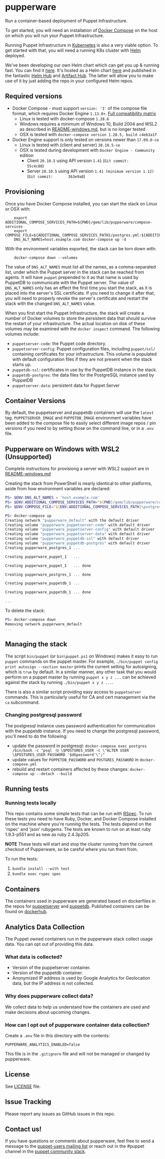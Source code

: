 
# pupperware

Run a container-based deployment of Puppet Infrastructure.

To get started, you will need an installation of
[Docker Compose](https://docs.docker.com/compose/install/) on the host on
which you will run your Puppet Infrastructure.

Running Puppet Infrastructure in [Kubernetes](https://kubernetes.io/) is also a very viable option. To get started with that, you will need a running K8s cluster with [Helm](https://helm.sh/) deployed.

We've been developing our own Helm chart which can get you up & running fast. You can find it [here](https://github.com/puppetlabs/puppetserver-helm-chart). It's hosted as a Helm chart [here](https://puppetlabs.github.io/puppetserver-helm-chart) and published in the fantastic [Helm Hub](https://hub.helm.sh/charts/puppet/puppetserver-helm-chart) and [Artifact Hub](https://artifacthub.io/package/chart/puppetserver/puppetserver-helm-chart). The latter will allow you to make use of it by just adding the repo in your configured Helm repos.

## Required versions

* Docker Compose - must support `version: '3'` of the compose file format, which requires Docker Engine `1.13.0+`. [Full compatibility matrix](https://docs.docker.com/compose/compose-file/compose-versioning/)
  * Linux is tested with docker-compose `1.28.6`
  * Windows requires a minimum of Windows 10, Build 2004 and WSL2 as described in [README-windows.md](./README-windows.md), but is no longer tested
  * OSX is tested with `docker-compose version 1.28.5, build c4eb3a1f`
* Docker Engine support is only tested on versions newer than `17.09.0-ce`
  * Linux is tested with (client and server) `20.10.5-ce`
  * OSX is tested during development with `Docker Engine - Community` edition
      - Client `20.10.5` using API version `1.41` (`Git commit:        55c4c88`)
      - Server `20.10.5` using API version `1.41 (minimum version 1.12)` (`Git commit:       363e9a8`)

## Provisioning

Once you have Docker Compose installed, you can start the stack on Linux or OSX with:
```
    export ADDITIONAL_COMPOSE_SERVICES_PATH=${PWD}/gem/lib/pupperware/compose-services
    export COMPOSE_FILE=${ADDITIONAL_COMPOSE_SERVICES_PATH}/postgres.yml:${ADDITIONAL_COMPOSE_SERVICES_PATH}/puppetdb.yml:${ADDITIONAL_COMPOSE_SERVICES_PATH}/puppet.yml
    DNS_ALT_NAMES=host.example.com docker-compose up -d
```

With the environment variables exported, the stack can be torn down with:
```
    docker-compose down --volumes
```

The value of `DNS_ALT_NAMES` must list all the names, as a comma-separated
list, under which the Puppet server in the stack can be reached from
agents. It will have `puppet` prepended to it as that
name is used by PuppetDB to communicate with the Puppet server. The value of
`DNS_ALT_NAMES` only has an effect the first time you start the stack, as it
is placed into the server's SSL certificate. If you need to change it after
that, you will need to properly revoke the server's certificate and restart
the stack with the changed `DNS_ALT_NAMES` value.

When you first start the Puppet Infrastructure, the stack will create a number of Docker volumes to store the persistent data that should survive the restart of your infrastructure. The actual location on disk of these volumes may be examined with the `docker inspect` command. The following volumes include:

* `puppetserver-code`: the Puppet code directory.
* `puppetserver-config`: Puppet configuration files, including `puppet/ssl/` containing certificates for your infrastructure. This volume is populated with default configuration files if they are not present when the stack starts
up.
* `puppetdb-ssl`: certificates in use by the PuppetDB instance in the
  stack.
* `puppetdb-postgres`: the data files for the PostgreSQL instance used by
PuppetDB
* `puppetserver-data`: persistent data for Puppet Server

## Container Versions

By default, the puppetserver and puppetdb containers will use the `latest` tag.
`PUPPETSERVER_IMAGE` and `PUPPETDB_IMAGE` environment variables have been
added to the compose file to easily select different image repos / pin versions if you need to by setting those
on the command line, or in a `.env` file.

## Pupperware on Windows with WSL2 (Unsupported)

Complete instructions for provisiong a server with WSL2 support are in [README-windows.md](./README-windows.md)

Creating the stack from PowerShell is nearly identical to other platforms, aside from how environment variables are declared:

``` powershell
PS> $ENV:DNS_ALT_NAMES = 'host.example.com'
PS> $ENV:ADDITIONAL_COMPOSE_SERVICES_PATH="${PWD}/gem/lib/pupperware/compose-services"
PS> $ENV:COMPOSE_FILE="${ENV:ADDITIONAL_COMPOSE_SERVICES_PATH}\postgres.yml;${ENV:ADDITIONAL_COMPOSE_SERVICES_PATH}\puppetdb.yml;${ENV:ADDITIONAL_COMPOSE_SERVICES_PATH}\puppet.yml"

PS> docker-compose up
Creating network "pupperware_default" with the default driver
Creating volume "pupperware_puppetserver-code" with default driver
Creating volume "pupperware_puppetserver-config" with default driver
Creating volume "pupperware_puppetserver-data" with default driver
Creating volume "pupperware_puppetdb-ssl" with default driver
Creating volume "pupperware_puppetdb-postgres" with default driver
Creating pupperware_postgres_1 ...

Creating pupperware_puppet_1   ...

Creating pupperware_puppet_1   ... done

Creating pupperware_postgres_1 ... done

Creating pupperware_puppetdb_1 ...

Creating pupperware_puppetdb_1 ... done

...
```

To delete the stack:

``` powershell
PS> docker-compose down
Removing network pupperware_default
...
```

## Managing the stack

The script `bin/puppet` (or `bin\puppet.ps1` on Windows) makes it easy to run `puppet` commands on the
puppet master. For example, `./bin/puppet config print autosign --section
master` prints the current setting for autosigning, which is `true` by
default. In a similar manner, any other task that you would perform on a
puppet master by running `puppet x y z ...` can be achieved against the
stack by running `./bin/puppet x y z ...`.

There is also a similar script providing easy access to `puppetserver` commands. This is particularly
useful for CA and cert management via the `ca` subcommand.

### Changing postgresql password

The postgresql instance uses password authentication for communication with the
puppetdb instance. If you need to change the postgresql password, you'll need to
do the following:
* update the password in postgresql: `docker-compose exec postgres /bin/bash -c "psql -U \$POSTGRES_USER -c \"ALTER USER \$POSTGRES_USER PASSWORD '$dbpassword'\";"`
* update values for `PUPPETDB_PASSWORD` and `POSTGRES_PASSWORD` in `docker-compose.yml`
* rebuild and restart containers affected by these changes: `docker-compose up --detach --build`

## Running tests

### Running tests locally
This repo contains some simple tests that can be run with [RSpec](http://rspec.info).
To run these tests you need to have Ruby, Docker, and Docker Compose installed on the
machine where you're running the tests. The tests depend on the 'rspec' and 'json'
rubygems. The tests are known to run on at least ruby 1.9.3-p551 and as new as
ruby 2.4.3p205.

**NOTE** These tests will start and stop the cluster
running from the current checkout of Pupperware, so be careful where you run them
from.

To run the tests:
1. `bundle install --with test`
2. `bundle exec rspec spec`

## Containers

The containers used in pupperware are generated based on dockerfiles in the
repos for [puppetserver](https://github.com/puppetlabs/puppetserver/tree/master/docker)
and [puppetdb](https://github.com/puppetlabs/puppetdb/tree/master/docker).
Published containers can be found on [dockerhub](https://hub.docker.com/u/puppet).

## Analytics Data Collection

The Puppet owned containers run in the pupperware stack collect usage data. You can opt out of providing this data.

### What data is collected?
* Version of the puppetserver container.
* Version of the puppetdb container.
* Anonymized IP address is used by Google Analytics for Geolocation data, but the IP address is not collected.

### Why does pupperware collect data?

We collect data to help us understand how the containers are used and make decisions about upcoming changes.

### How can I opt out of pupperware container data collection?

Create a `.env` file in this directory with the contents:

```
PUPPERWARE_ANALYTICS_ENABLED=false
```

This file is in the `.gitignore` file and will not be managed or changed by pupperware.

## License

See [LICENSE](LICENSE) file.

## Issue Tracking

Please report any issues as GitHub issues in this repo.

## Contact us!

If you have questions or comments about pupperware, feel free to send a message
to the [puppet-users mailing list](https://groups.google.com/forum/#!forum/puppet-users)
or reach out in the #puppet channel in the [puppet community slack](https://slack.puppet.com/).
